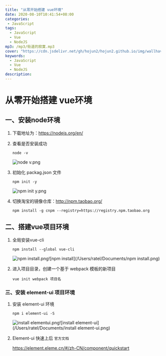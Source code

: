 ```yaml
---
title: "从零开始搭建 vue环境"
date: 2020-08-10T10:41:54+08:00
categories: 
 - JavaScript
tags: 
  - JavaScript
  - Vue
  - NodeJS
mp3: /mp3/街道的寂寞.mp3
cover: "https://cdn.jsdelivr.net/gh/hojun2/hojun2.github.io/img/wallhaven-672007-2.jpg"
keywords:
  - JavaScript
  - Vue
  - NodeJS
description: 
---
```

# 从零开始搭建 vue环境

## 一、安装node环境

1. 下载地址为：https://nodejs.org/en/

2. 查看是否安装成功

   ```shell
   node -v
   ```
   ![node v.png](http://q6r376k5l.bkt.clouddn.com/node%20-v_1583463943796.png)

3. 初始化 packag.json 文件

   ```shell
   npm init -y	
   ```
    ![npm init y.png](http://q6r376k5l.bkt.clouddn.com/npm%20init%20-y_1583463964369.png)

4. 切换淘宝的镜像仓库：http://npm.taobao.org/		

   ```shell
   npm install -g cnpm --registry=https://registry.npm.taobao.org
   ```


## 二、搭建vue项目环境

1. 全局安装vue-cli

   ```shell
   npm install --global vue-cli
   ```

   ![npm install.png](http://q6r376k5l.bkt.clouddn.com/npm%20install_1583464002031.png)![npm install](/Users/ratel/Documents/npm install.png)

2. 进入项目目录，创建一个基于 webpack 模板的新项目

   ```shell
   vue init webpack 项目名
   ```

### 三、安装 element-ui 项目环境

1. 安装 element-ui 环境

   ```shell
   npm i element-ui -S
   ```

   ![install elementui.png](http://q6r376k5l.bkt.clouddn.com/install%20element-ui_1583464017766.png)![install element-ui](/Users/ratel/Documents/install element-ui.png)

2. Element-ui 快速上后 `官方文档`

   https://element.eleme.cn/#/zh-CN/component/quickstart